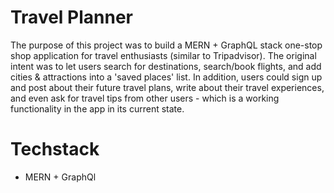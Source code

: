 # Travel Planner 
The purpose of this project was to build a MERN + GraphQL stack one-stop shop application for travel enthusiasts (similar to Tripadvisor). The original intent was to let users search for destinations, search/book flights, and add cities & attractions into a 'saved places' list. In addition, users could sign up and post about their future travel plans, write about their travel experiences, and even ask for travel tips from other users - which is a working functionality in the app in its current state.


# Techstack

- MERN + GraphQl